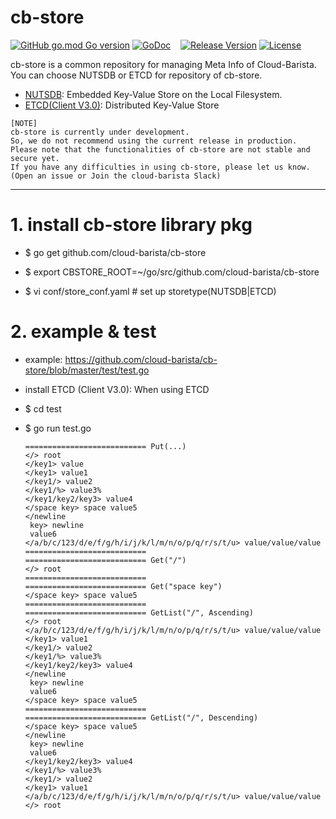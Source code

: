 # cb-store
[![GitHub go.mod Go version](https://img.shields.io/github/go-mod/go-version/cloud-barista/cb-store?label=go.mod)](https://github.com/cloud-barista/cb-store/blob/master/go.mod)
[![GoDoc](https://godoc.org/github.com/cloud-barista/cb-store?status.svg)](https://pkg.go.dev/github.com/cloud-barista/cb-store)&nbsp;&nbsp;&nbsp;
[![Release Version](https://img.shields.io/github/v/release/cloud-barista/cb-store)](https://github.com/cloud-barista/cb-store/releases)
[![License](https://img.shields.io/badge/License-Apache%202.0-blue.svg)](https://github.com/cloud-barista/cb-store/blob/master/LICENSE)

cb-store is a common repository for managing Meta Info of Cloud-Barista.
You can choose NUTSDB or ETCD for repository of cb-store.

-	[NUTSDB](https://github.com/xujiajun/nutsdb): Embedded Key-Value Store on the Local Filesystem.
- [ETCD(Client V3.0)](https://github.com/etcd-io/etcd): Distributed Key-Value Store

```
[NOTE]
cb-store is currently under development.
So, we do not recommend using the current release in production.
Please note that the functionalities of cb-store are not stable and secure yet.
If you have any difficulties in using cb-store, please let us know.
(Open an issue or Join the cloud-barista Slack)
```
***

# 1.	install cb-store library pkg
-	$ go get github.com/cloud-barista/cb-store  
 
- $ export CBSTORE_ROOT=~/go/src/github.com/cloud-barista/cb-store
    
- $ vi conf/store_conf.yaml # set up storetype(NUTSDB|ETCD)
  
# 2.	example & test
- example: https://github.com/cloud-barista/cb-store/blob/master/test/test.go
  
- install ETCD (Client V3.0): When using ETCD
    
-	$ cd test  
    
-	$ go run test.go 

      ```
      =========================== Put(...)
      </> root
      </key1> value
      </key1> value1
      </key1/> value2
      </key1/%> value3%
      </key1/key2/key3> value4
      </space key> space value5
      </newline
       key> newline
       value6
      </a/b/c/123/d/e/f/g/h/i/j/k/l/m/n/o/p/q/r/s/t/u> value/value/value
      ===========================
      =========================== Get("/")
      </> root
      ===========================
      =========================== Get("space key")
      </space key> space value5
      ===========================
      =========================== GetList("/", Ascending)
      </> root
      </a/b/c/123/d/e/f/g/h/i/j/k/l/m/n/o/p/q/r/s/t/u> value/value/value
      </key1> value1
      </key1/> value2
      </key1/%> value3%
      </key1/key2/key3> value4
      </newline
       key> newline
       value6
      </space key> space value5
      ===========================
      =========================== GetList("/", Descending)
      </space key> space value5
      </newline
       key> newline
       value6
      </key1/key2/key3> value4
      </key1/%> value3%
      </key1/> value2
      </key1> value1
      </a/b/c/123/d/e/f/g/h/i/j/k/l/m/n/o/p/q/r/s/t/u> value/value/value
      </> root

      ```
